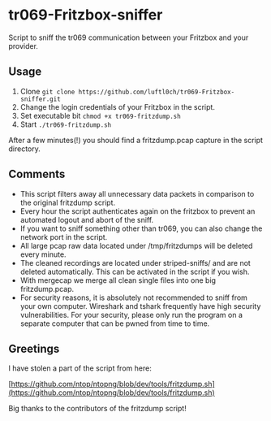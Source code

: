 # tr069-Fritzbox-sniffer
Script to sniff the tr069 communication between your Fritzbox and your provider.


## Usage

1. Clone `git clone https://github.com/luftl0ch/tr069-Fritzbox-sniffer.git`
2. Change the login credentials of your Fritzbox in the script.
3. Set executable bit `chmod +x tr069-fritzdump.sh`
4. Start `./tr069-fritzdump.sh`

After a few minutes(!) you should find a fritzdump.pcap capture in the script directory.


## Comments

- This script filters away all unnecessary data packets in comparison to the original fritzdump script. 
- Every hour the script authenticates again on the fritzbox to prevent an automated logout and abort of the sniff. 
- If you want to sniff something other than tr069, you can also change the network port in the script. 
- All large pcap raw data located under /tmp/fritzdumps will be deleted every minute. 
- The cleaned recordings are located under striped-sniffs/ and are not deleted automatically. This can be activated in the script if you wish. 
- With mergecap we merge all clean single files into one big fritzdump.pcap.
- For security reasons, it is absolutely not recommended to sniff from your own computer. Wireshark and tshark frequently have high security vulnerabilities. For your security, please only run the program on a separate computer that can be pwned from time to time.


## Greetings

I have stolen a part of the script from here: 

[https://github.com/ntop/ntopng/blob/dev/tools/fritzdump.sh](https://github.com/ntop/ntopng/blob/dev/tools/fritzdump.sh)

Big thanks to the contributors of the fritzdump script!
